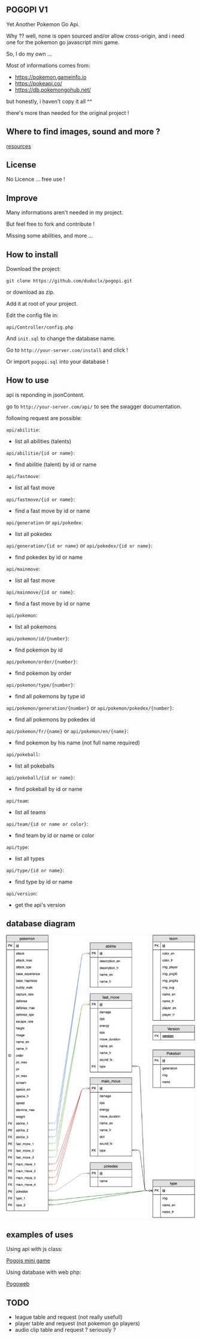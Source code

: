 ## POGOPI V1

Yet Another Pokemon Go Api.

Why ??
well, none is open sourced and/or allow cross-origin, and i need one for
the pokemon go javascript mini game.

So, I do my own ...

Most of informations comes from:
- https://pokemon.gameinfo.io
- https://pokeapi.co/
- https://db.pokemongohub.net/

but honestly, i haven't copy it all ^^

there's more than needed for the original project !

## Where to find images, sound and more ?

[resources](https://drive.google.com/open?id=1yUNuqhACrMinaOeew9dz4uegWW-sYgwg)

## License

No Licence ... free use !

## Improve

Many informations aren't needed in my project.

But feel free to fork and contribute !

Missing some abilities, and more ...

## How to install

Download the project:

`git clone https://github.com/duduclx/pogopi.git`

or download as zip.

Add it at root of your project.

Edit the config file in:
 
 `api/Controller/config.php`
 
And `init.sql` to change the database name. 
 
Go to `http://your-server.com/install`
and click !

Or import `pogopi.sql` into your database !


## How to use

api is reponding in jsonContent.

go to `http://your-server.com/api/`
to see the swagger documentation.

following request are possible:

`api/abilitie`:
- list all abilities (talents)

`api/abilitie/{id or name}`:
- find abilitie (talent) by id or name

`api/fastmove`:
- list all fast move
 
`api/fastmove/{id or name}`:
- find a fast move by id or name

`api/generation` or `api/pokedex`:
- list all pokedex
 
`api/generation/{id or name}` or `api/pokedex/{id or name}`:
- find pokedex by id or name
 
`api/mainmove`:
- list all fast move
  
`api/mainmove/{id or name}`:
- find a fast move by id or name
 
`api/pokemon`:
- list all pokemons
  
`api/pokemon/id/{number}`:
- find pokemon by id
   
`api/pokemon/order/{number}`:
- find pokemon by order
 
`api/pokemon/type/{number}`:
- find all pokemons by type id
 
`api/pokemon/generation/{number}` or `api/pokemon/pokedex/{number}`:
- find all pokemons by pokedex id
 
`api/pokemon/fr/{name}` or `api/pokemon/en/{name}`:
- find pokemon by his name (not full name required)

`api/pokeball`:
- list all pokeballs
 
`api/pokeball/{id or name}`:
- find pokeball by id or name
 
`api/team`:
- list all teams
 
`api/team/{id or name or color}`:
- find team by id or name or color
 
`api/type`:
- list all types

`api/type/{id or name}`:
- find type by id or name

`api/version`:
- get the api's version
 
## database diagram

![database](api/docs/Database_Diagram.png)
 
## examples of uses

Using api with js class:

[Pogojs mini game](https://github.com/duduclx/pogojs)

Using database with web php:

[Pogoweb](https://github.com/duduclx/pogoweb)

## TODO
 
 - league table and request (not really usefull)
 - player table and request (not pokemon go players)
 - audio clip table and request ? seriously ?
